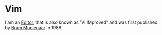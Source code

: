 # Vim

I am an [Editor](2000252.md), that is also known as "Vi IMproved" and was first published by [Bram Moolenaar](40.md) in 1988.
